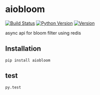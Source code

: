 # aiobloom

[![Build Status](https://travis-ci.org/jiamo/aiobloom.svg?branch=master)](https://travis-ci.org/jiamo/aiobloom)
[![Python Version](https://img.shields.io/pypi/pyversions/aiobloom.svg)](https://pypi.python.org/pypi/aiobloom)
[![Version](https://img.shields.io/pypi/v/aiobloom.svg)](https://pypi.python.org/pypi/aiobloom)


async api for bloom filter using redis

## Installation

~~~
pip install aiobloom
~~~

## test
~~~
py.test
~~~
